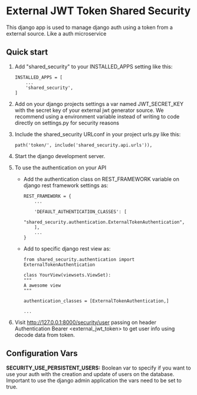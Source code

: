 
# External JWT Token Shared Security


This django app is used to manage django auth using a token from a external source.
Like a auth microservice


## Quick start

1. Add "shared_security" to your INSTALLED_APPS setting like this:
    ```
    INSTALLED_APPS = [
        ...
        'shared_security',
    ]
    ```

2. Add on your django projects settings a var named JWT_SECRET_KEY with the secret key of your external jwt generator source. We recommend using
   a environment variable instead of writing to code directly on settings.py for security reasons

3. Include the shared_security URLconf in your project urls.py like this:

    `path('token/', include('shared_security.api.urls')),`

4. Start the django development server.



5. To use the authentication on your API

    * Add the authentication class on REST_FRAMEWORK variable on django rest framework settings as:
    
        ```
        REST_FRAMEWORK = {
            ...

            'DEFAULT_AUTHENTICATION_CLASSES': [
                "shared_security.authentication.ExternalTokenAuthentication",
            ],
            ...
        }
        ```

    * Add to specific django rest view as:
        ```
        from shared_security.authentication import ExternalTokenAuthentication

        class YourView(viewsets.ViewSet):
        """
        A awesome view
        """

        authentication_classes = [ExternalTokenAuthentication,]

        ...
        ```

6. Visit http://127.0.0.1:8000/security/user passing on header Authentication Bearer <external_jwt_token> to get user 
    info using decode data from token.


## Configuration Vars

**SECURITY_USE_PERSISTENT_USERS:** Boolean var to specify if you want to use your auth with the creation and update of users 
on the database. Important to use the django admin application the vars need to be set to true.